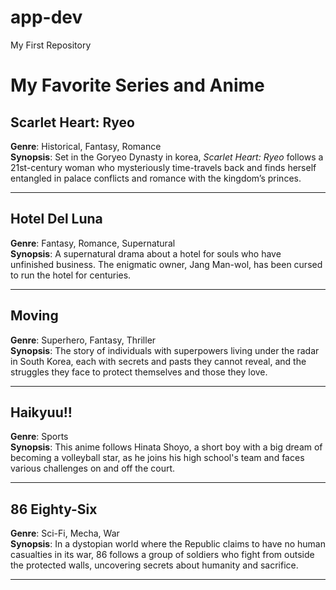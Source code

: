 # app-dev
My First Repository

# My Favorite Series and Anime

## Scarlet Heart: Ryeo 
**Genre**: Historical, Fantasy, Romance  
**Synopsis**: Set in the Goryeo Dynasty in korea, *Scarlet Heart: Ryeo* follows a 21st-century woman who mysteriously time-travels back and finds herself entangled in palace conflicts and romance with the kingdom’s princes.

---

## Hotel Del Luna 
**Genre**: Fantasy, Romance, Supernatural  
**Synopsis**: A supernatural drama about a hotel for souls who have unfinished business. The enigmatic owner, Jang Man-wol, has been cursed to run the hotel for centuries.

---

## Moving 
**Genre**: Superhero, Fantasy, Thriller  
**Synopsis**: The story of individuals with superpowers living under the radar in South Korea, each with secrets and pasts they cannot reveal, and the struggles they face to protect themselves and those they love.

---

## Haikyuu!! 
**Genre**: Sports  
**Synopsis**: This anime follows Hinata Shoyo, a short boy with a big dream of becoming a volleyball star, as he joins his high school's team and faces various challenges on and off the court.

---

## 86 Eighty-Six 
**Genre**: Sci-Fi, Mecha, War  
**Synopsis**: In a dystopian world where the Republic claims to have no human casualties in its war, 86  follows a group of soldiers who fight from outside the protected walls, uncovering secrets about humanity and sacrifice.

---
